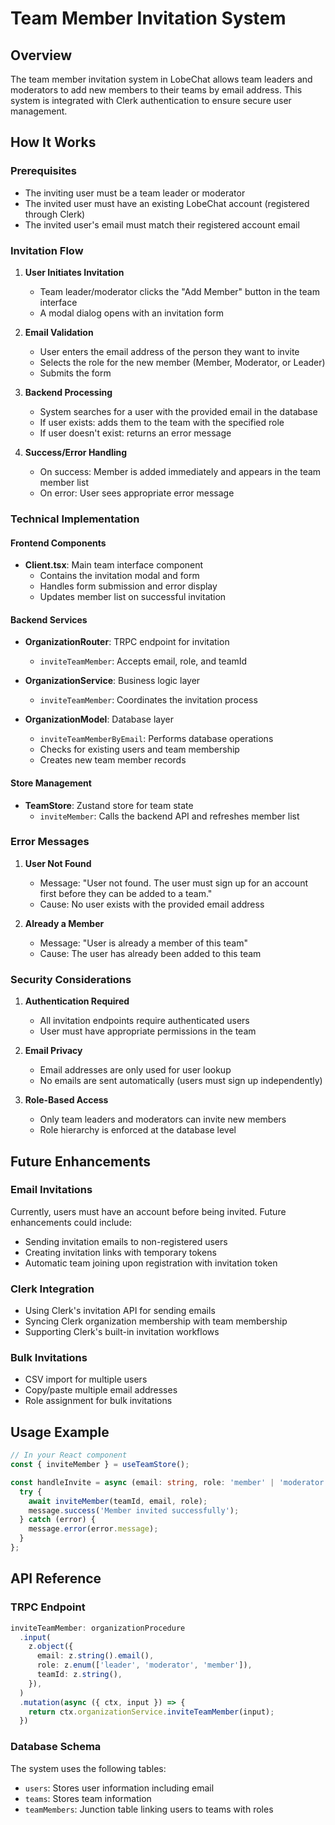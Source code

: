 # Team Member Invitation System

## Overview

The team member invitation system in LobeChat allows team leaders and moderators to add new members to their teams by email address. This system is integrated with Clerk authentication to ensure secure user management.

## How It Works

### Prerequisites
- The inviting user must be a team leader or moderator
- The invited user must have an existing LobeChat account (registered through Clerk)
- The invited user's email must match their registered account email

### Invitation Flow

1. **User Initiates Invitation**
   - Team leader/moderator clicks the "Add Member" button in the team interface
   - A modal dialog opens with an invitation form

2. **Email Validation**
   - User enters the email address of the person they want to invite
   - Selects the role for the new member (Member, Moderator, or Leader)
   - Submits the form

3. **Backend Processing**
   - System searches for a user with the provided email in the database
   - If user exists: adds them to the team with the specified role
   - If user doesn't exist: returns an error message

4. **Success/Error Handling**
   - On success: Member is added immediately and appears in the team member list
   - On error: User sees appropriate error message

### Technical Implementation

#### Frontend Components
- **Client.tsx**: Main team interface component
  - Contains the invitation modal and form
  - Handles form submission and error display
  - Updates member list on successful invitation

#### Backend Services
- **OrganizationRouter**: TRPC endpoint for invitation
  - `inviteTeamMember`: Accepts email, role, and teamId
  
- **OrganizationService**: Business logic layer
  - `inviteTeamMember`: Coordinates the invitation process
  
- **OrganizationModel**: Database layer
  - `inviteTeamMemberByEmail`: Performs database operations
  - Checks for existing users and team membership
  - Creates new team member records

#### Store Management
- **TeamStore**: Zustand store for team state
  - `inviteMember`: Calls the backend API and refreshes member list

### Error Messages

1. **User Not Found**
   - Message: "User not found. The user must sign up for an account first before they can be added to a team."
   - Cause: No user exists with the provided email address

2. **Already a Member**
   - Message: "User is already a member of this team"
   - Cause: The user has already been added to this team

### Security Considerations

1. **Authentication Required**
   - All invitation endpoints require authenticated users
   - User must have appropriate permissions in the team

2. **Email Privacy**
   - Email addresses are only used for user lookup
   - No emails are sent automatically (users must sign up independently)

3. **Role-Based Access**
   - Only team leaders and moderators can invite new members
   - Role hierarchy is enforced at the database level

## Future Enhancements

### Email Invitations
Currently, users must have an account before being invited. Future enhancements could include:
- Sending invitation emails to non-registered users
- Creating invitation links with temporary tokens
- Automatic team joining upon registration with invitation token

### Clerk Integration
- Using Clerk's invitation API for sending emails
- Syncing Clerk organization membership with team membership
- Supporting Clerk's built-in invitation workflows

### Bulk Invitations
- CSV import for multiple users
- Copy/paste multiple email addresses
- Role assignment for bulk invitations

## Usage Example

```typescript
// In your React component
const { inviteMember } = useTeamStore();

const handleInvite = async (email: string, role: 'member' | 'moderator' | 'leader') => {
  try {
    await inviteMember(teamId, email, role);
    message.success('Member invited successfully');
  } catch (error) {
    message.error(error.message);
  }
};
```

## API Reference

### TRPC Endpoint
```typescript
inviteTeamMember: organizationProcedure
  .input(
    z.object({
      email: z.string().email(),
      role: z.enum(['leader', 'moderator', 'member']),
      teamId: z.string(),
    }),
  )
  .mutation(async ({ ctx, input }) => {
    return ctx.organizationService.inviteTeamMember(input);
  })
```

### Database Schema
The system uses the following tables:
- `users`: Stores user information including email
- `teams`: Stores team information
- `teamMembers`: Junction table linking users to teams with roles
